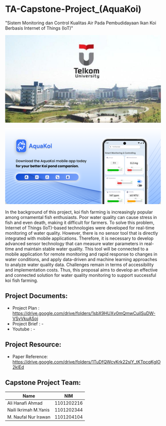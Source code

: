 # TA-Capstone-Project_(AquaKoi)
 "Sistem Monitoring dan Control Kualitas Air Pada Pembudidayaan Ikan Koi Berbasis Internet of Things (IoT)"

<p align="center">
    <img src='/img/universitas-telkom-2.jpg'>
</p>
<p align="center">
    <img src='/img/Slide 4_3 - 1.png'>
</p>
In the background of this project, koi fish farming is increasingly popular among ornamental fish enthusiasts. Poor water quality can cause stress in fish and even death, making it difficult for farmers. To solve this problem, Internet of Things (IoT)-based technologies were developed for real-time monitoring of water quality. However, there is no sensor tool that is directly integrated with mobile applications. Therefore, it is necessary to develop advanced sensor technology that can measure water parameters in real-time and maintain stable water quality. This tool will be connected to a mobile application for remote monitoring and rapid response to changes in water conditions, and apply data-driven and machine learning approaches to analyze water quality data. Challenges remain in terms of accessibility and implementation costs. Thus, this proposal aims to develop an effective and connected solution for water quality monitoring to support successful koi fish farming.

## Project Documents:
- Project Plan : https://drive.google.com/drive/folders/1sbX9HUXv0mQmwCuilSuDW-VSyVkuASoj
- Project Brief : -
- Youtube : -

## Project Resource: 
- Paper Reference: https://drive.google.com/drive/folders/1TuDfQWcvKrk22slY_tKTpcqKgIO2kIEd

## Capstone Project Team: 
| Name | NIM |
| ------ | ------ |
| Ali Hanafi Ahmad | 1101202216  | 
| Naili Ikrimah M.Yanis | 1101202344  | 
| M. Naufal Nur Irawan | 1101204104  | 

